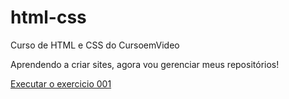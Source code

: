 # html-css
 Curso de HTML e CSS do CursoemVideo

 Aprendendo a criar sites, agora vou gerenciar meus repositórios!

 <a href="https://denisbragan.github.io/html-css/exercicios/ex001/index.html">Executar o exercicio 001</a>
